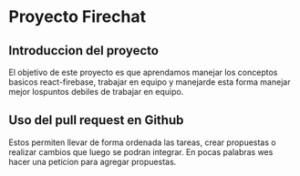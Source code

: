 # Proyecto Firechat
## Introduccion del proyecto
El objetivo de este proyecto es que aprendamos manejar los conceptos basicos react-firebase, trabajar en equipo y manejarde esta forma manejar mejor lospuntos debiles de trabajar en equipo.

## Uso del pull request en Github

Estos permiten llevar de forma ordenada las tareas, crear propuestas o realizar cambios que luego se podran integrar. En pocas palabras wes hacer una peticion para agregar propuestas.
